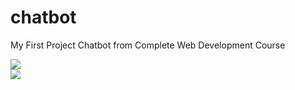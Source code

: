 # chatbot
My First Project Chatbot from Complete Web Development Course


<div>
<img src="Chatnotscreen1"></img>
</div>
<div>
<img src="Chatnotscreen2"></img>
</div>
